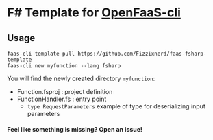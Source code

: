 # F# Template for [OpenFaaS-cli](https://github.com/openfaas/faas-cli) 

## Usage

```shell
faas-cli template pull https://github.com/Fizzixnerd/faas-fsharp-template
faas-cli new myfunction --lang fsharp
```

You will find the newly created directory ```myfunction```:
 * Function.fsproj : project definition
 * FunctionHandler.fs : entry point
   * ```type RequestParameters``` example of type for deserializing input parameters

#### Feel like something is missing? Open an issue!
